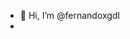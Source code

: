 - 👋 Hi, I’m @fernandoxgdl
- 

<!---
fernandoxgdl/fernandoxgdl is a ✨ special ✨ repository because its `README.md` (this file) appears on your GitHub profile.
You can click the Preview link to take a look at your changes.
--->
